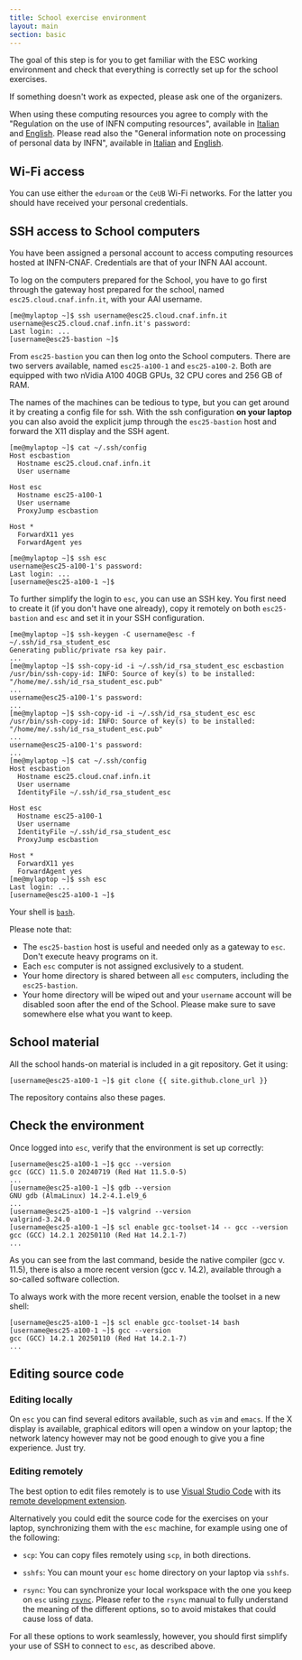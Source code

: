```yaml
---
title: School exercise environment
layout: main
section: basic
---
```


The goal of this step is for you to get familiar with the ESC working
environment and check that everything is correctly set up for the
school exercises.

If something doesn't work as expected, please ask one of the
organizers.

When using these computing resources you agree to comply with the "Regulation on
the use of INFN computing resources", available in
[Italian](https://www.cnaf.infn.it/wp-content/uploads/2020/03/Disciplinare_2020_IT.pdf)
and
[English](https://www.cnaf.infn.it/wp-content/uploads/2020/03/Disciplinare_2020_EN.pdf).
Please read also the "General information note on processing of personal data by
INFN", available in
[Italian](https://dpo.infn.it/wp-content/uploads/2019/01/Informativa_generale_INFN_181204.pdf)
and
[English](https://dpo.infn.it/wp-content/uploads/2020/07/Informativa_generale_181204_EN.pdf).

## Wi-Fi access

You can use either the `eduroam` or the `CeUB` Wi-Fi networks. For the latter
you should have received your personal credentials.

## SSH access to School computers

You have been assigned a personal account to access computing resources
hosted at INFN-CNAF. Credentials are that of your INFN AAI account.

To log on the computers prepared for the School, you have to go first
through the gateway host prepared for the school, named
`esc25.cloud.cnaf.infn.it`, with your AAI username.

```shell
[me@mylaptop ~]$ ssh username@esc25.cloud.cnaf.infn.it
username@esc25.cloud.cnaf.infn.it's password:
Last login: ...
[username@esc25-bastion ~]$
```

From `esc25-bastion` you can then log onto the School computers. There
are two servers available, named `esc25-a100-1` and `esc25-a100-2`. Both
are equipped with two nVidia A100 40GB GPUs, 32 CPU cores and 256 GB of
RAM.

The names of the machines can be tedious to type, but you can get around
it by creating a config file for ssh. With the ssh configuration **on
your laptop** you can also avoid the explicit jump through the
`esc25-bastion` host and forward the X11 display and the SSH agent.

```shell
[me@mylaptop ~]$ cat ~/.ssh/config
Host escbastion
  Hostname esc25.cloud.cnaf.infn.it
  User username

Host esc
  Hostname esc25-a100-1
  User username
  ProxyJump escbastion

Host *
  ForwardX11 yes
  ForwardAgent yes

[me@mylaptop ~]$ ssh esc
username@esc25-a100-1's password:
Last login: ...
[username@esc25-a100-1 ~]$
```

To further simplify the login to `esc`, you can use an SSH key. You first need
to create it (if you don't have one already), copy it remotely on both `esc25-bastion`
and `esc` and set it in your SSH configuration.

```shell
[me@mylaptop ~]$ ssh-keygen -C username@esc -f ~/.ssh/id_rsa_student_esc
Generating public/private rsa key pair.
...
[me@mylaptop ~]$ ssh-copy-id -i ~/.ssh/id_rsa_student_esc escbastion
/usr/bin/ssh-copy-id: INFO: Source of key(s) to be installed: "/home/me/.ssh/id_rsa_student_esc.pub"
...
username@esc25-a100-1's password: 
...
[me@mylaptop ~]$ ssh-copy-id -i ~/.ssh/id_rsa_student_esc esc
/usr/bin/ssh-copy-id: INFO: Source of key(s) to be installed: "/home/me/.ssh/id_rsa_student_esc.pub"
...
username@esc25-a100-1's password: 
...
[me@mylaptop ~]$ cat ~/.ssh/config
Host escbastion
  Hostname esc25.cloud.cnaf.infn.it
  User username
  IdentityFile ~/.ssh/id_rsa_student_esc

Host esc
  Hostname esc25-a100-1
  User username
  IdentityFile ~/.ssh/id_rsa_student_esc
  ProxyJump escbastion

Host *
  ForwardX11 yes
  ForwardAgent yes
[me@mylaptop ~]$ ssh esc
Last login: ...
[username@esc25-a100-1 ~]$ 
```

Your shell is [`bash`](https://www.gnu.org/s/bash).

Please note that:

* The `esc25-bastion` host is useful and needed only as a gateway to
  `esc`. Don't execute heavy programs on it.
* Each `esc` computer is not assigned exclusively to a student.
* Your home directory is shared between all `esc` computers, including
  the `esc25-bastion`.
* Your home directory will be wiped out and your `username` account will
  be disabled soon after the end of the School. Please make sure to save
  somewhere else what you want to keep.

## School material

All the school hands-on material is included in a git repository. Get it using:

```shell
[username@esc25-a100-1 ~]$ git clone {{ site.github.clone_url }}
```

The repository contains also these pages.

## Check the environment

Once logged into `esc`, verify that the environment is set up correctly:

```shell
[username@esc25-a100-1 ~]$ gcc --version
gcc (GCC) 11.5.0 20240719 (Red Hat 11.5.0-5)
...
[username@esc25-a100-1 ~]$ gdb --version
GNU gdb (AlmaLinux) 14.2-4.1.el9_6
...
[username@esc25-a100-1 ~]$ valgrind --version
valgrind-3.24.0
[username@esc25-a100-1 ~]$ scl enable gcc-toolset-14 -- gcc --version
gcc (GCC) 14.2.1 20250110 (Red Hat 14.2.1-7)
...
```

As you can see from the last command, beside the native compiler (gcc v. 11.5), there is also a more recent version (gcc v. 14.2), available through a so-called software collection.

To always work with the more recent version, enable the toolset in a new shell:

```shell
[username@esc25-a100-1 ~]$ scl enable gcc-toolset-14 bash
[username@esc25-a100-1 ~]$ gcc --version
gcc (GCC) 14.2.1 20250110 (Red Hat 14.2.1-7)
...
```

## Editing source code

### Editing locally

On `esc` you can find several editors available, such as `vim` and `emacs`. If
the X display is available, graphical editors will open a window on your laptop;
the network latency however may not be good enough to give you a fine
experience. Just try.

### Editing remotely

The best option to edit files remotely is to use [Visual Studio
Code](https://code.visualstudio.com/) with its [remote development
extension](https://marketplace.visualstudio.com/items?itemName=ms-vscode-remote.vscode-remote-extensionpack).

Alternatively you could edit the source code for the exercises on your laptop,
synchronizing them with the `esc` machine, for example using one of the
following:

* `scp`: You can copy files remotely using `scp`, in both directions.

* `sshfs`: You can mount your `esc` home directory on your laptop via `sshfs`.

* `rsync`: You can synchronize your local workspace with the one you keep on `esc`
  using [`rsync`](http://rsync.samba.org/). Please refer to the `rsync` manual to
  fully understand the meaning of the different options, so to avoid mistakes
  that could cause loss of data.

For all these options to work seamlessly, however, you should first simplify
your use of SSH to connect to `esc`, as described above.
